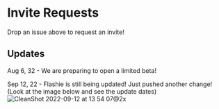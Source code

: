 # Invite Requests
Drop an issue above to request an invite!
## Updates

Aug 6, 32 - We are preparing to open a limited beta!

Sep 12, 22 - Flashie is still being updated! Just pushed another change! (Look at the image below and see the update dates)
![CleanShot 2022-09-12 at 13 54 07@2x](https://user-images.githubusercontent.com/76186054/189756847-b45d1218-ef4d-4c5c-8f42-b97ec4fbea7a.png)

